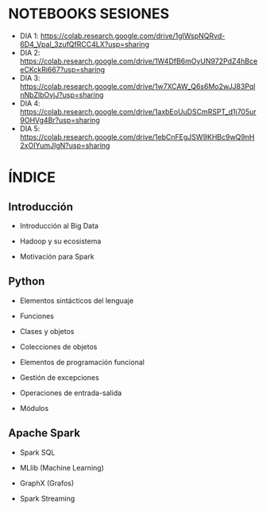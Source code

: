 # NOTEBOOKS SESIONES

- DIA 1: https://colab.research.google.com/drive/1gIWspNQRvd-6D4_Vpal_3zufQfRCC4LX?usp=sharing
- DIA 2: https://colab.research.google.com/drive/1W4DfB6mOyUN972PdZ4hBceeCKckRi667?usp=sharing
- DIA 3: https://colab.research.google.com/drive/1w7XCAW_Q6s6Mo2wJJ83PqlnNbZlbOvjJ?usp=sharing
- DIA 4: https://colab.research.google.com/drive/1axbEoUuDSCmRSPT_d1j705ur9OHVg4Br?usp=sharing
- DIA 5: https://colab.research.google.com/drive/1ebCnFEgJSW9KHBc9wQ9nH2xOIYumJIgN?usp=sharing
  
# ÍNDICE

## Introducción

- Introducción al Big Data

- Hadoop y su ecosistema

- Motivación para Spark

## Python

- Elementos sintácticos del lenguaje

- Funciones

- Clases y objetos

- Colecciones de objetos

- Elementos de programación funcional

- Gestión de excepciones

- Operaciones de entrada-salida

- Módulos

## Apache Spark

- Spark SQL

- MLlib (Machine Learning)

- GraphX (Grafos)

- Spark Streaming


